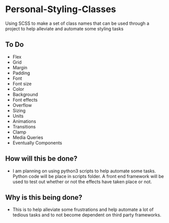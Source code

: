 # Personal-Styling-Classes

Using SCSS to make a set of class names that can be used through a project to help alleviate and automate some styling tasks

## To Do

- Flex
- Grid
- Margin
- Padding
- Font
- Font size
- Color
- Background
- Font effects
- Overflow
- Sizing
- Units
- Animations
- Transitions
- Clamp
- Media Queries
- Eventually Components

## How will this be done?

- I am planning on using python3 scripts to help automate some tasks. Python code will be place in scripts folder. A front end framework will be used to test out whether or not the effects have taken place or not.

## Why is this being done?

- This is to help alleviate some frustrations and help automate a lot of tedious tasks and to not become dependent on third party frameworks.
